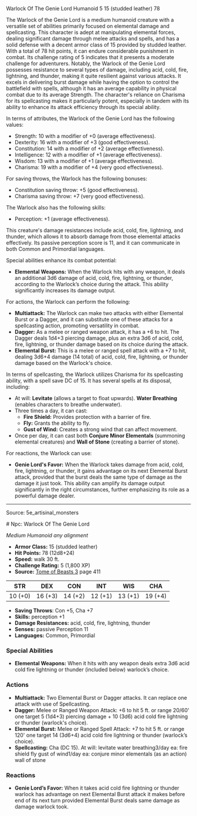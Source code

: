 <MonsterName/>Warlock Of The Genie Lord</MonsterName>
<CreatureType/>Humanoid</CreatureType>
<CR/>5</CR>
<AC/>15 (studded leather)</AC>
<HP/>78</HP>
<summary>The Warlock of the Genie Lord is a medium humanoid creature with a versatile set of abilities primarily focused on elemental damage and spellcasting. This character is adept at manipulating elemental forces, dealing significant damage through melee attacks and spells, and has a solid defense with a decent armor class of 15 provided by studded leather. With a total of 78 hit points, it can endure considerable punishment in combat. Its challenge rating of 5 indicates that it presents a moderate challenge for adventurers. Notably, the Warlock of the Genie Lord possesses resistance to several types of damage, including acid, cold, fire, lightning, and thunder, making it quite resilient against various attacks. It excels in delivering burst damage while having the option to control the battlefield with spells, although it has an average capability in physical combat due to its average Strength. The character's reliance on Charisma for its spellcasting makes it particularly potent, especially in tandem with its ability to enhance its attack efficiency through its special ability.</summary>

<detail>

In terms of attributes, the Warlock of the Genie Lord has the following values:
- Strength: 10 with a modifier of +0 (average effectiveness).
- Dexterity: 16 with a modifier of +3 (good effectiveness).
- Constitution: 14 with a modifier of +2 (average effectiveness).
- Intelligence: 12 with a modifier of +1 (average effectiveness).
- Wisdom: 13 with a modifier of +1 (average effectiveness).
- Charisma: 19 with a modifier of +4 (very good effectiveness).

For saving throws, the Warlock has the following bonuses:
- Constitution saving throw: +5 (good effectiveness).
- Charisma saving throw: +7 (very good effectiveness).

The Warlock also has the following skills:
- Perception: +1 (average effectiveness).

This creature's damage resistances include acid, cold, fire, lightning, and thunder, which allows it to absorb damage from those elemental attacks effectively. Its passive perception score is 11, and it can communicate in both Common and Primordial languages.

Special abilities enhance its combat potential:
- **Elemental Weapons:** When the Warlock hits with any weapon, it deals an additional 3d6 damage of acid, cold, fire, lightning, or thunder, according to the Warlock’s choice during the attack. This ability significantly increases its damage output.

For actions, the Warlock can perform the following:
- **Multiattack:** The Warlock can make two attacks with either Elemental Burst or a Dagger, and it can substitute one of these attacks for a spellcasting action, promoting versatility in combat.
- **Dagger:** As a melee or ranged weapon attack, it has a +6 to hit. The Dagger deals 1d4+3 piercing damage, plus an extra 3d6 of acid, cold, fire, lightning, or thunder damage based on its choice during the attack.
- **Elemental Burst:** This is a melee or ranged spell attack with a +7 to hit, dealing 3d6+4 damage (14 total) of acid, cold, fire, lightning, or thunder damage based on the Warlock's choice.

In terms of spellcasting, the Warlock utilizes Charisma for its spellcasting ability, with a spell save DC of 15. It has several spells at its disposal, including:
- At will: **Levitate** (allows a target to float upwards). **Water Breathing** (enables characters to breathe underwater).
- Three times a day, it can cast:
  - **Fire Shield:** Provides protection with a barrier of fire.
  - **Fly:** Grants the ability to fly.
  - **Gust of Wind:** Creates a strong wind that can affect movement.
- Once per day, it can cast both **Conjure Minor Elementals** (summoning elemental creatures) and **Wall of Stone** (creating a barrier of stone).

For reactions, the Warlock can use:
- **Genie Lord's Favor:** When the Warlock takes damage from acid, cold, fire, lightning, or thunder, it gains advantage on its next Elemental Burst attack, provided that the burst deals the same type of damage as the damage it just took. This ability can amplify its damage output significantly in the right circumstances, further emphasizing its role as a powerful damage dealer.</detail>



---

Source: 5e_artisinal_monsters

<statblock>
# Npc: Warlock Of The Genie Lord

*Medium* *Humanoid* *any alignment*

- **Armor Class:** 15 (studded leather)
- **Hit Points:** 78 (12d8+24)
- **Speed:** walk 30 ft.
- **Challenge Rating:** 5 (1,800 XP)
- **Source:** [Tome of Beasts 3](https://koboldpress.com/kpstore/product/tome-of-beasts-3-for-5th-edition/) page 411

| STR | DEX | CON | INT | WIS | CHA |
| --- | --- | --- | --- | --- | --- |
| 10 (+0) | 16 (+3) | 14 (+2) | 12 (+1) | 13 (+1) | 19 (+4) |

- **Saving Throws**: Con +5, Cha +7
- **Skills:** perception +1
- **Damage Resistances:** acid, cold, fire, lightning, thunder
- **Senses:** passive Perception 11
- **Languages:** Common, Primordial

### Special Abilities

- **Elemental Weapons:** When it hits with any weapon deals extra 3d6 acid cold fire lightning or thunder (included below) warlock’s choice.

### Actions

- **Multiattack:** Two Elemental Burst or Dagger attacks. It can replace one attack with use of Spellcasting.
- **Dagger:** Melee or Ranged Weapon Attack: +6 to hit 5 ft. or range 20/60' one target 5 (1d4+3) piercing damage + 10 (3d6) acid cold fire lightning or thunder (warlock's choice).
- **Elemental Burst:** Melee or Ranged Spell Attack: +7 to hit 5 ft. or range 120' one target 14 (3d6+4) acid cold fire lightning or thunder (warlock’s choice).
- **Spellcasting:** Cha (DC 15). At will: levitate water breathing3/day ea: fire shield fly gust of wind1/day ea: conjure minor elementals (as an action) wall of stone

### Reactions

- **Genie Lord’s Favor:** When it takes acid cold fire lightning or thunder warlock has advantage on next Elemental Burst attack it makes before end of its next turn provided Elemental Burst deals same damage as damage warlock took.


</statblock>



